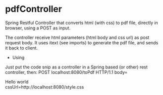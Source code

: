 # pdfController
Spring Restful Controller that converts html (with css) to pdf file, directly in browser, using a POST as input.

The controller receive html parameters (html body and css url) as post request body.
It uses itext (see imports) to generate the pdf file, and sends it back to client.

* Using

Just put the code snip as a controller in a Spring based (or other) rest controller, then:
POST localhost:8080/toPdf HTTP/1.1
body=<div>Hello world</div>
cssUrl=http://localhost:8080/style.css
